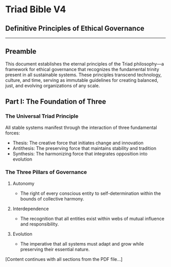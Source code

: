 # Triad Bible V4
## Definitive Principles of Ethical Governance

---

## Preamble

This document establishes the eternal principles of the Triad philosophy—a framework for ethical governance that recognizes the fundamental trinity present in all sustainable systems. These principles transcend technology, culture, and time, serving as immutable guidelines for creating balanced, just, and evolving organizations of any scale.

## Part I: The Foundation of Three

### The Universal Triad Principle

All stable systems manifest through the interaction of three fundamental forces:
- Thesis: The creative force that initiates change and innovation
- Antithesis: The preserving force that maintains stability and tradition
- Synthesis: The harmonizing force that integrates opposition into evolution

### The Three Pillars of Governance

1. Autonomy
   - The right of every conscious entity to self-determination within the bounds of collective harmony.

2. Interdependence
   - The recognition that all entities exist within webs of mutual influence and responsibility.

3. Evolution
   - The imperative that all systems must adapt and grow while preserving their essential nature.

[Content continues with all sections from the PDF file...]
